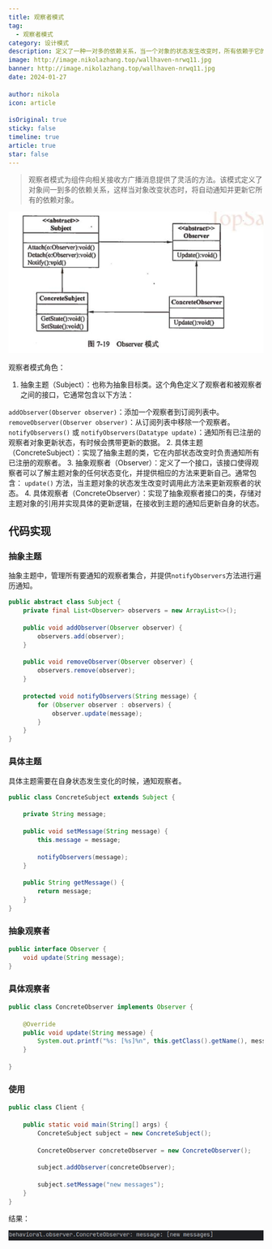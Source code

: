 ```yaml
---
title: 观察者模式
tag:
  - 观察者模式
category: 设计模式
description: 定义了一种一对多的依赖关系，当一个对象的状态发生改变时，所有依赖于它的对象都会得到通知并自动更新。
image: http://image.nikolazhang.top/wallhaven-nrwq11.jpg
banner: http://image.nikolazhang.top/wallhaven-nrwq11.jpg
date: 2024-01-27

author: nikola
icon: article

isOriginal: true
sticky: false
timeline: true
article: true
star: false
---
```


> 观察者模式为组件向相关接收方广播消息提供了灵活的方法。该模式定义了对象间一到多的依赖关系，这样当对象改变状态时，将自动通知并更新它所有的依赖对象。

![20240211160606](https://raw.githubusercontent.com/NikolaZhang/image-blog/main/observer-pattern/20240211160606.png)

观察者模式角色：

1. 抽象主题（Subject）：也称为抽象目标类。这个角色定义了观察者和被观察者之间的接口，它通常包含以下方法：

  `addObserver(Observer observer)`：添加一个观察者到订阅列表中。
  `removeObserver(Observer observer)`：从订阅列表中移除一个观察者。
  `notifyObservers()` 或 `notifyObservers(Datatype update)`：通知所有已注册的观察者对象更新状态，有时候会携带更新的数据。
2. 具体主题（ConcreteSubject）：实现了抽象主题的类，它在内部状态改变时负责通知所有已注册的观察者。
3. 抽象观察者（Observer）：定义了一个接口，该接口使得观察者可以了解主题对象的任何状态变化，并提供相应的方法来更新自己。通常包含：
`update()` 方法，当主题对象的状态发生改变时调用此方法来更新观察者的状态。
4. 具体观察者（ConcreteObserver）：实现了抽象观察者接口的类，存储对主题对象的引用并实现具体的更新逻辑，在接收到主题的通知后更新自身的状态。

## 代码实现

### 抽象主题

抽象主题中，管理所有要通知的观察者集合，并提供`notifyObservers`方法进行遍历通知。

```java
public abstract class Subject {
    private final List<Observer> observers = new ArrayList<>();

    public void addObserver(Observer observer) {
        observers.add(observer);
    }

    public void removeObserver(Observer observer) {
        observers.remove(observer);
    }

    protected void notifyObservers(String message) {
        for (Observer observer : observers) {
            observer.update(message);
        }
    }
}
```

### 具体主题

具体主题需要在自身状态发生变化的时候，通知观察者。

```java
public class ConcreteSubject extends Subject {

    private String message;

    public void setMessage(String message) {
        this.message = message;

        notifyObservers(message);
    }

    public String getMessage() {
        return message;
    }
}
```

### 抽象观察者

```java
public interface Observer {
    void update(String message);
}
```

### 具体观察者

```java
public class ConcreteObserver implements Observer {

    @Override
    public void update(String message) {
        System.out.printf("%s: [%s]%n", this.getClass().getName(), message);
    }

}
```

### 使用

```java
public class Client {

    public static void main(String[] args) {
        ConcreteSubject subject = new ConcreteSubject();

        ConcreteObserver concreteObserver = new ConcreteObserver();

        subject.addObserver(concreteObserver);

        subject.setMessage("new messages");
    }
}


```

结果：

![20240211164554](https://raw.githubusercontent.com/NikolaZhang/image-blog/main/24-observer/20240211164554.png)
